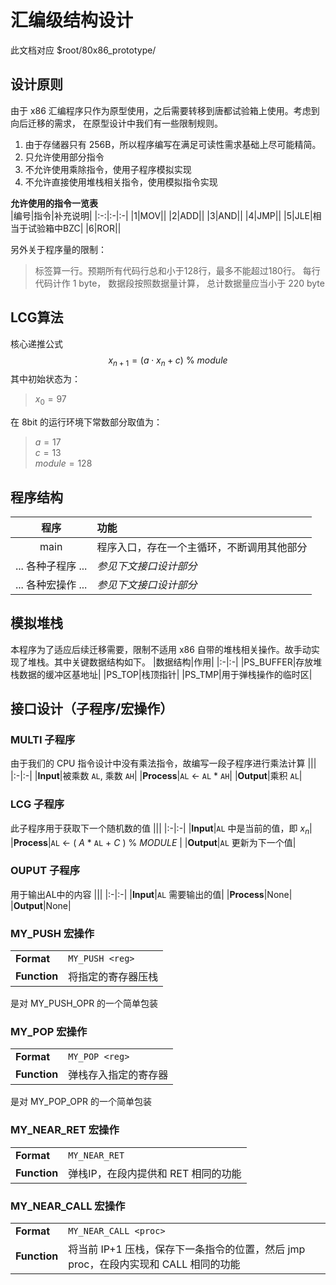 # 汇编级结构设计
此文档对应 $root/80x86_prototype/

## 设计原则
由于 x86 汇编程序只作为原型使用，之后需要转移到唐都试验箱上使用。考虑到向后迁移的需求，
在原型设计中我们有一些限制规则。
1. 由于存储器只有 256B，所以程序编写在满足可读性需求基础上尽可能精简。
2. 只允许使用部分指令
3. 不允许使用乘除指令，使用子程序模拟实现
4. 不允许直接使用堆栈相关指令，使用模拟指令实现


**允许使用的指令一览表**  
|编号|指令|补充说明|
|:-:|:-|:-|
|1|MOV||
|2|ADD||
|3|AND||
|4|JMP||
|5|JLE|相当于试验箱中BZC|
|6|ROR||


另外关于程序量的限制：
> 标签算一行。预期所有代码行总和小于128行，最多不能超过180行。
> 每行代码计作 1 byte，
> 数据段按照数据量计算，
> 总计数据量应当小于 220 byte
## LCG算法
核心递推公式  
$$x_{n+1}=(a \cdot x_n + c)\ \%\ module$$
其中初始状态为：

> $x_0=97$
  
在 8bit 的运行环境下常数部分取值为：  

> $a=17$  
> $c=13$  
> $module=128$  

## 程序结构
|程序|功能|
|:-:|:-|
|main|程序入口，存在一个主循环，不断调用其他部分|
|... 各种子程序 ...|_参见下文接口设计部分_|
|... 各种宏操作 ...|_参见下文接口设计部分_|


## 模拟堆栈
本程序为了适应后续迁移需要，限制不适用 x86 自带的堆栈相关操作。故手动实现了堆栈。其中关键数据结构如下。
|数据结构|作用|
|:-|:-|
|PS_BUFFER|存放堆栈数据的缓冲区基地址|
|PS_TOP|栈顶指针|
|PS_TMP|用于弹栈操作的临时区|
<!-- |PS_TARGET|堆栈操作目标（寄存器）| -->

## 接口设计（子程序/宏操作）

### MULTI 子程序
由于我们的 CPU 指令设计中没有乘法指令，故编写一段子程序进行乘法计算
|||
|:-|:-|
|**Input**|被乘数 `AL`, 乘数 `AH`|
|**Process**|`AL` <- `AL` * `AH`|
|**Output**|乘积 `AL`|


### LCG 子程序
此子程序用于获取下一个随机数的值
|||
|:-|:-|
|**Input**|`AL` 中是当前的值，即 $x_{n}$|
|**Process**|`AL` <- ( _A_ * `AL` + _C_ ) % _MODULE_ |
|**Output**|`AL` 更新为下一个值|


### OUPUT 子程序
用于输出AL中的内容
|||
|:-|:-|
|**Input**|`AL` 需要输出的值|
|**Process**|None|
|**Output**|None|


<!-- ### MY_PUSH_OPR 宏操作
Pseudo Stack Push Operation 模拟栈的压栈操作
|||
|:-|:-|
|**Input**|`PS_TARGET` 需要压栈的寄存器编号|
|**Process**|first `(PS_TOP)` <- `Register` then `PS_TOP` <- `PS_TOP + 1` |
|**Output**|None|

寄存器编号表:
|Number|Register|
|:-|:-:|
|1|`AL`|
|2|`AH`|
|3|`BL`|
|4|`BH`|
|5|`CS`|
|6|`IP`|

### MY_POP_OPR 宏操作
Pseudo Stack Pop Operation 模拟栈的弹栈操作
|||
|:-|:-|
|**Input**|`PS_TARGET` 需要弹栈的寄存器编号|
|**Process**| _first_ `PS_TMP` <- `(PS_TOP)` _then_ `PS_TOP` <- `PS_TOP - 1` _then_ `Register` <- `PS_TMP` |
|**Output**|None|

弹栈操作中之所以要先减栈顶指针再移出数据是为了 -->


### MY_PUSH 宏操作
|||
|:-|:-|
|**Format**|`MY_PUSH <reg>`|
|**Function**|将指定的寄存器压栈|
是对 MY_PUSH_OPR 的一个简单包装

### MY_POP 宏操作
|||
|:-|:-|
|**Format**|`MY_POP <reg>`|
|**Function**|弹栈存入指定的寄存器|
是对 MY_POP_OPR 的一个简单包装

### MY_NEAR_RET 宏操作
|||
|:-|:-|
|**Format**|`MY_NEAR_RET`|
|**Function**|弹栈IP，在段内提供和 RET 相同的功能|

### MY_NEAR_CALL 宏操作
|||
|:-|:-|
|**Format**|`MY_NEAR_CALL <proc>`|
|**Function**|将当前 IP+1 压栈，保存下一条指令的位置，然后 jmp proc，在段内实现和 CALL 相同的功能|
